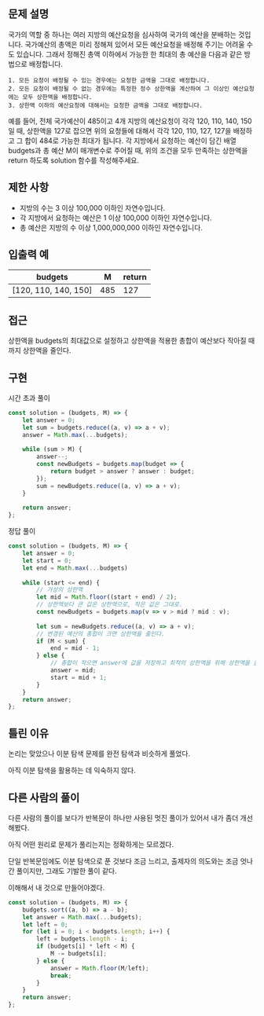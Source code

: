 ## 문제 설명
국가의 역할 중 하나는 여러 지방의 예산요청을 심사하여 국가의 예산을 분배하는 것입니다. 국가예산의 총액은 미리 정해져 있어서 모든 예산요청을 배정해 주기는 어려울 수도 있습니다. 그래서 정해진 총액 이하에서 가능한 한 최대의 총 예산을 다음과 같은 방법으로 배정합니다.
```
1. 모든 요청이 배정될 수 있는 경우에는 요청한 금액을 그대로 배정합니다.
2. 모든 요청이 배정될 수 없는 경우에는 특정한 정수 상한액을 계산하여 그 이상인 예산요청에는 모두 상한액을 배정합니다. 
3. 상한액 이하의 예산요청에 대해서는 요청한 금액을 그대로 배정합니다.
``` 
예를 들어, 전체 국가예산이 485이고 4개 지방의 예산요청이 각각 120, 110, 140, 150일 때, 상한액을 127로 잡으면 위의 요청들에 대해서 각각 120, 110, 127, 127을 배정하고 그 합이 484로 가능한 최대가 됩니다.
각 지방에서 요청하는 예산이 담긴 배열 budgets과 총 예산 M이 매개변수로 주어질 때, 위의 조건을 모두 만족하는 상한액을 return 하도록 solution 함수를 작성해주세요.

## 제한 사항
- 지방의 수는 3 이상 100,000 이하인 자연수입니다.
- 각 지방에서 요청하는 예산은 1 이상 100,000 이하인 자연수입니다.
- 총 예산은 지방의 수 이상 1,000,000,000 이하인 자연수입니다.

## 입출력 예

| budgets              | M   | return |
| -------------------- | --- | ------ |
| [120, 110, 140, 150] | 485 | 127    |

## 접근

상한액을 budgets의 최대값으로 설정하고 상한액을 적용한 총합이 예산보다 작아질 때까지 상한액을 줄인다.

## 구현

시간 초과 풀이

```js
const solution = (budgets, M) => {
    let answer = 0;
    let sum = budgets.reduce((a, v) => a + v);
    answer = Math.max(...budgets);
    
    while (sum > M) {
        answer--;
        const newBudgets = budgets.map(budget => {
            return budget > answer ? answer : budget;
        });
        sum = newBudgets.reduce((a, v) => a + v);
    }
    
    return answer;
};
```

정답 풀이

```js
const solution = (budgets, M) => {
    let answer = 0;
    let start = 0;
    let end = Math.max(...budgets)
    
    while (start <= end) {
        // 가상의 상한액
        let mid = Math.floor((start + end) / 2);
        // 상한액보다 큰 값은 상한액으로, 작은 값은 그대로.
        const newBudgets = budgets.map(v => v > mid ? mid : v);
        
        let sum = newBudgets.reduce((a, v) => a + v);
        // 변경된 예산의 총합이 크면 상한액을 줄인다.
        if (M < sum) {
            end = mid - 1;
        } else {
            // 총합이 작으면 answer에 값을 저장하고 최적의 상한액을 위해 상한액을 올려본다
            answer = mid;
            start = mid + 1;
        }
    }
    return answer;
};
```

## 틀린 이유

논리는 맞았으나 이분 탐색 문제를 완전 탐색과 비슷하게 풀었다.

아직 이분 탐색을 활용하는 데 익숙하지 않다.

## 다른 사람의 풀이

다른 사람의 풀이를 보다가 반복문이 하나만 사용된 멋진 풀이가 있어서 내가 좀더 개선해봤다.

아직 어떤 원리로 문제가 풀리는지는 정확하게는 모르겠다.

단일 반복문임에도 이분 탐색으로 푼 것보다 조금 느리고, 출제자의 의도와는 조금 엇나간 풀이지만, 그래도 기발한 풀이 같다.

이해해서 내 것으로 만들어야겠다.
```js
const solution = (budgets, M) => {
    budgets.sort((a, b) => a - b);
    let answer = Math.max(...budgets);
    let left = 0;
    for (let i = 0; i < budgets.length; i++) {
        left = budgets.length - i;
        if (budgets[i] * left < M) {
            M -= budgets[i];
        } else {
            answer = Math.floor(M/left);
            break;
        }
    }
    return answer;
};
```